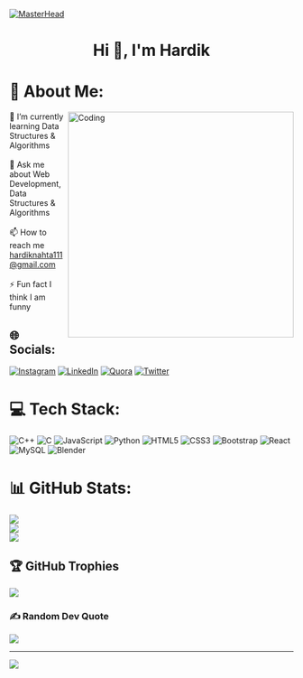 [![MasterHead](https://qrangers.com/wp-content/uploads/2021/09/Banner-Introduction-to-3D-Animation.png)](https://hardikn13.io)
<h1 align="center">Hi 👋, I'm Hardik</h1>

# 💫 About Me:
<img align="right" alt="Coding" width="400" src="https://cdn.videoplasty.com/animation/chill-coding-programming-lo-fi-animation-stock-animation-21874-1024x576.jpg">🌱 I’m currently learning Data Structures & Algorithms<br><br>💬 Ask me about Web Development, Data Structures & Algorithms<br><br>📫 How to reach me hardiknahta111@gmail.com<br><br>⚡ Fun fact I think I am funny


## 🌐 Socials:
[![Instagram](https://img.shields.io/badge/Instagram-%23E4405F.svg?logo=Instagram&logoColor=white)](https://instagram.com/hardikn13) [![LinkedIn](https://img.shields.io/badge/LinkedIn-%230077B5.svg?logo=linkedin&logoColor=white)](https://linkedin.com/in/hardiknahta) [![Quora](https://img.shields.io/badge/Quora-%23B92B27.svg?logo=Quora&logoColor=white)](https://quora.com/profile/hardik-nahta) [![Twitter](https://img.shields.io/badge/Twitter-%231DA1F2.svg?logo=Twitter&logoColor=white)](https://twitter.com/nahtahardik) 

# 💻 Tech Stack:
![C++](https://img.shields.io/badge/c++-%2300599C.svg?style=for-the-badge&logo=c%2B%2B&logoColor=white) ![C](https://img.shields.io/badge/c-%2300599C.svg?style=for-the-badge&logo=c&logoColor=white) ![JavaScript](https://img.shields.io/badge/javascript-%23323330.svg?style=for-the-badge&logo=javascript&logoColor=%23F7DF1E) ![Python](https://img.shields.io/badge/python-3670A0?style=for-the-badge&logo=python&logoColor=ffdd54) ![HTML5](https://img.shields.io/badge/html5-%23E34F26.svg?style=for-the-badge&logo=html5&logoColor=white) ![CSS3](https://img.shields.io/badge/css3-%231572B6.svg?style=for-the-badge&logo=css3&logoColor=white) ![Bootstrap](https://img.shields.io/badge/bootstrap-%23563D7C.svg?style=for-the-badge&logo=bootstrap&logoColor=white) ![React](https://img.shields.io/badge/react-%2320232a.svg?style=for-the-badge&logo=react&logoColor=%2361DAFB) ![MySQL](https://img.shields.io/badge/mysql-%2300f.svg?style=for-the-badge&logo=mysql&logoColor=white) ![Blender](https://img.shields.io/badge/blender-%23F5792A.svg?style=for-the-badge&logo=blender&logoColor=white)
# 📊 GitHub Stats:
![](https://github-readme-stats.vercel.app/api?username=hardikn13&theme=midnight-purple&hide_border=true&include_all_commits=false&count_private=false)<br/>
![](https://github-readme-streak-stats.herokuapp.com/?user=hardikn13&theme=midnight-purple&hide_border=true)<br/>
![](https://github-readme-stats.vercel.app/api/top-langs/?username=hardikn13&theme=midnight-purple&hide_border=true&include_all_commits=false&count_private=false&layout=compact)

## 🏆 GitHub Trophies
![](https://github-profile-trophy.vercel.app/?username=hardikn13&theme=dracula&no-frame=true&no-bg=false&margin-w=4)


### ✍️ Random Dev Quote
![](https://quotes-github-readme.vercel.app/api?type=horizontal&theme=radical)

---
[![](https://visitcount.itsvg.in/api?id=hardikn13&icon=0&color=0)](https://visitcount.itsvg.in)

<!-- Proudly created with GPRM ( https://gprm.itsvg.in ) -->
